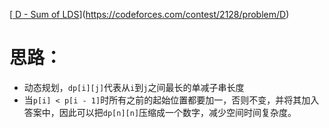 [[ D - Sum of LDS](https://codeforces.com/contest/2128/problem/D)](https://codeforces.com/contest/2128/problem/D)

# 思路：

- 动态规划，`dp[i][j]`代表从`i`到`j`之间最长的单减子串长度
- 当`p[i] < p[i - 1]`时所有之前的起始位置都要加一，否则不变，并将其加入答案中，因此可以把`dp[n][n]`压缩成一个数字，减少空间时间复杂度。
